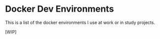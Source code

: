 # Docker Dev Environments

This is a list of the docker environments I use at work or in study projects.

[WIP]
